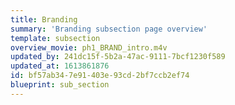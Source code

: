 ```yaml
---
title: Branding
summary: 'Branding subsection page overview'
template: subsection
overview_movie: ph1_BRAND_intro.m4v
updated_by: 241dc15f-5b2a-47ac-9111-7bcf1230f589
updated_at: 1613861876
id: bf57ab34-7e91-403e-93cd-2bf7ccb2ef74
blueprint: sub_section
---
```

